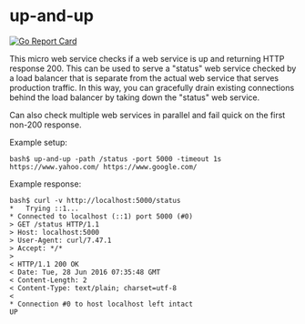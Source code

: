 # up-and-up

[![Go Report Card](https://goreportcard.com/badge/github.com/andrewhsu/up-and-up)](https://goreportcard.com/report/github.com/andrewhsu/up-and-up)

This micro web service checks if a web service is up and returning
HTTP response 200. This can be used to serve a "status" web service
checked by a load balancer that is separate from the actual web
service that serves production traffic. In this way, you can
gracefully drain existing connections behind the load balancer by
taking down the "status" web service.

Can also check multiple web services in parallel and fail quick on
the first non-200 response.

Example setup:

```
bash$ up-and-up -path /status -port 5000 -timeout 1s https://www.yahoo.com/ https://www.google.com/
```

Example response:

```
bash$ curl -v http://localhost:5000/status
*   Trying ::1...
* Connected to localhost (::1) port 5000 (#0)
> GET /status HTTP/1.1
> Host: localhost:5000
> User-Agent: curl/7.47.1
> Accept: */*
>
< HTTP/1.1 200 OK
< Date: Tue, 28 Jun 2016 07:35:48 GMT
< Content-Length: 2
< Content-Type: text/plain; charset=utf-8
<
* Connection #0 to host localhost left intact
UP
```
